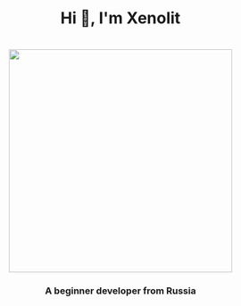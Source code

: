 <h1 align="center">Hi 👋, I'm Xenolit</h1>
<h1 align="center"><img src="https://user-images.githubusercontent.com/81859776/177783743-6d44305a-2ad9-4748-a52e-ed54b3be4f4f.png" width="400" height="400"/>
<h3 align="center">A beginner developer from Russia</h3>

